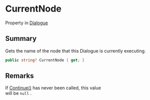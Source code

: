 # CurrentNode

Property in [Dialogue](yarn.dialogue.md)

## Summary

Gets the name of the node that this Dialogue is currently executing.

```csharp
public string? CurrentNode { get; }
```

## Remarks

If [Continue()](yarn.dialogue.continue.md) has never been called, this value\
will be `null` .
